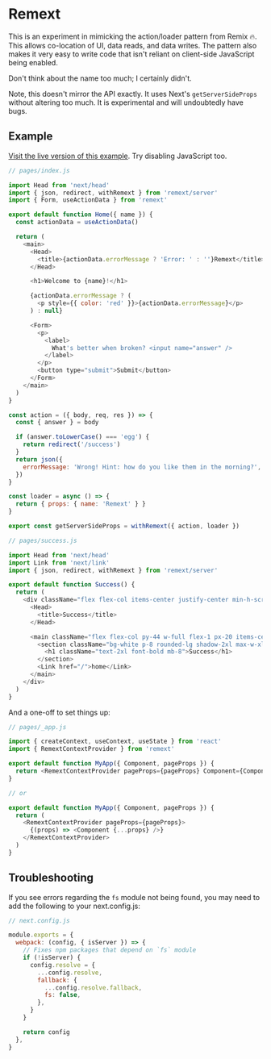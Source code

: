 # Remext

This is an experiment in mimicking the action/loader pattern from Remix 🔥. This allows co-location of UI, data reads, and data writes. The pattern also makes it very easy to write code that isn't reliant on client-side JavaScript being enabled.

Don't think about the name too much; I certainly didn't.

Note, this doesn't mirror the API exactly. It uses Next's `getServerSideProps` without altering too much. It is experimental and will undoubtedly have bugs.

## Example

[Visit the live version of this example](https://remext-example.vercel.app/). Try disabling JavaScript too.

```js
// pages/index.js

import Head from 'next/head'
import { json, redirect, withRemext } from 'remext/server'
import { Form, useActionData } from 'remext'

export default function Home({ name }) {
  const actionData = useActionData()

  return (
    <main>
      <Head>
        <title>{actionData.errorMessage ? 'Error: ' : ''}Remext</title>
      </Head>

      <h1>Welcome to {name}!</h1>

      {actionData.errorMessage ? (
        <p style={{ color: 'red' }}>{actionData.errorMessage}</p>
      ) : null}

      <Form>
        <p>
          <label>
            What's better when broken? <input name="answer" />
          </label>
        </p>
        <button type="submit">Submit</button>
      </Form>
    </main>
  )
}

const action = ({ body, req, res }) => {
  const { answer } = body

  if (answer.toLowerCase() === 'egg') {
    return redirect('/success')
  }
  return json({
    errorMessage: 'Wrong! Hint: how do you like them in the morning?',
  })
}

const loader = async () => {
  return { props: { name: 'Remext' } }
}

export const getServerSideProps = withRemext({ action, loader })
```

```js
// pages/success.js

import Head from 'next/head'
import Link from 'next/link'
import { json, redirect, withRemext } from 'remext/server'

export default function Success() {
  return (
    <div className="flex flex-col items-center justify-center min-h-screen py-2 bg-gray-500 text-lg">
      <Head>
        <title>Success</title>
      </Head>

      <main className="flex flex-col py-44 w-full flex-1 px-20 items-center">
        <section className="bg-white p-8 rounded-lg shadow-2xl max-w-xl">
          <h1 className="text-2xl font-bold mb-8">Success</h1>
        </section>
        <Link href="/">home</Link>
      </main>
    </div>
  )
}
```

And a one-off to set things up:

```js
// pages/_app.js

import { createContext, useContext, useState } from 'react'
import { RemextContextProvider } from 'remext'

export default function MyApp({ Component, pageProps }) {
  return <RemextContextProvider pageProps={pageProps} Component={Component} />
}

// or

export default function MyApp({ Component, pageProps }) {
  return (
    <RemextContextProvider pageProps={pageProps}>
      {(props) => <Component {...props} />}
    </RemextContextProvider>
  )
}
```

## Troubleshooting

If you see errors regarding the `fs` module not being found, you may need to add the following
to your next.config.js:

```js
// next.config.js

module.exports = {
  webpack: (config, { isServer }) => {
    // Fixes npm packages that depend on `fs` module
    if (!isServer) {
      config.resolve = {
        ...config.resolve,
        fallback: {
          ...config.resolve.fallback,
          fs: false,
        },
      }
    }

    return config
  },
}
```
